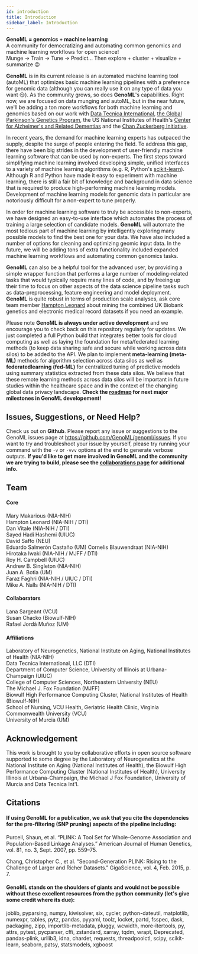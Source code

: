 ```yaml
---
id: introduction
title: Introduction 
sidebar_label: Introduction 
---
```

**GenoML = genomics + machine learning**  
A community for democratizing and automating common genomics and machine learning workflows for open science!  
Munge → Train → Tune → Predict... 
Then explore + cluster + visualize + summarize 😉

**GenoML** is in its current release is an automated machine learning tool (autoML) that optimizes basic machine learning pipelines with a preference for genomic data (although you can really use it on any type of data you want 😏).  As the community grows, so does **GenoML**'s capabilities. Right now, we are focused on data munging and autoML, but in the near future, we'll be adding a ton more workflows for both machine learning and genomics based on our work with [Data Tecnica International](https://www.datatecnica.com/), [the Global Parkinson's Genetics Program](https://www.parkinsonsroadmap.org/gp2/), the US National Institutes of Health's [Center for Alzheimer's and Related Dementias](https://www.nia.nih.gov/news/new-nih-alzheimers-center-accelerate-translational-research) and the [Chan Zuckerberg Initiative](https://chanzuckerberg.com/).    

In recent years, the demand for machine learning experts has outpaced the supply, despite the surge of people entering the field. To address this gap, there have been big strides in the development of user-friendly machine learning software that can be used by non-experts. The first steps toward simplifying machine learning involved developing simple, unified interfaces to a variety of machine learning algorithms (e.g. R, Python's [scikit-learn](https://scikit-learn.org/stable/)). Although R and Python have made it easy to experiment with machine learning, there is still a fair bit of knowledge and background in data science that is required to produce high-performing machine learning models. Development of machine learning models for genomic data in particular are notoriously difficult for a non-expert to tune properly. 

In order for machine learning software to truly be accessible to non-experts, we have designed an easy-to-use interface which automates the process of training a large selection of candidate models. **GenoML** will automate the most tedious part of machine learning by intelligently exploring many possible models to find the best one for your data. We have also included a number of options for cleaning and optimizing geomic input data. In the future, we will be adding tons of extra functionality included expanded machine learning workflows and automating common genomics tasks.

**GenoML** can also be a helpful tool for the advanced user, by providing a simple wrapper function that performs a large number of modeling-related tasks that would typically require many lines of code, and by freeing up their time to focus on other aspects of the data science pipeline tasks such as data-preprocessing, feature engineering and model deployment. **GenoML** is quite robust in terms of production scale analyses, ask core team member [Hampton Leonard](https://twitter.com/HamptonLLeonard) about mining the combined UK Biobank genetics and electronic medical record datasets if you need an example.

Please note **GenoML is always under active development** and we encourage you to check back on this repository regularly for updates. We just completed a full Python build that integrates better tools for cloud computing as well as laying the foundation for meta/federated learning methods (to keep data sharing safe and secure while working across data silos) to be added to the API. We plan to implement **meta-learning (meta-ML)** methods for algorithm selection across data silos as well as **federatedlearning (fed-ML)** for centralized tuning of predictive models using summary statistics extracted from these data silos. We believe that these remote learning methods across data silos will be important in future studies within the healthcare space and in the context of the changing global data privacy landscape. **Check the [roadmap]() for next major milestones in GenoML developement!**

## Issues, Suggestions, or Need Help?
Check us out on **Github**. Please report any issue or suggestions to the GenoML issues page at https://github.com/GenoML/genoml/issues.
If you want to try and troubleshoot your issue by yourself, please try running your command with the ```-v``` or ```-vvv``` options at the end to generate verbose outputs. **If you'd like to get more involved in GenoML and the community we are trying to build, please see the [collaborations page]() for additional info.**

## Team  
#### Core  
Mary Makarious (NIA-NIH)  
Hampton Leonard (NIA-NIH / DTI)  
Dan Vitale (NIA-NIH / DTI)  
Sayed Hadi Hashemi (UIUC)  
David Saffo (NEU)  
Eduardo Salmerón Castaño (UM)
Cornelis Blauwendraat (NIA-NIH)  
Hirotaka Iwaki (NIA-NIH / MJFF / DTI)  
Roy H. Campbell (UIUC)  
Andrew B. Singleton (NIA-NIH)   
Juan A. Botia (UM)  
Faraz Faghri (NIA-NIH / UIUC / DTI)  
Mike A. Nalls (NIA-NIH / DTI)  

#### Collaborators
Lana Sargeant (VCU)  
Susan Chacko (Biowulf-NIH)  
Rafael Jordá Muñoz (UM)  

#### Affiliations  
Laboratory of Neurogenetics, National Institute on Aging, National Institutes of Health (NIA-NIH)  
Data Tecnica International, LLC (DTI)  
Department of Computer Science, University of Illinois at Urbana-Champaign (UIUC)  
College of Computer Sciences, Northeastern University (NEU)  
The Michael J. Fox Foundation (MJFF)  
Biowulf High Performance Computing Cluster, National Institutes of Health (Biowulf-NIH)  
School of Nursing, VCU Health, Geriatric Health Clinic, Virginia Commonwealth University (VCU)  
University of Murcia (UM)  

## Acknowledgement

This work is brought to you by collaborative efforts in open source software supported to some degree by the Laboratory of Neurogenetics at the National Institute on Aging (National Institutes of Health), the Biowulf High Performance Computing Cluster (National Institutes of Health), University Illinois at Urbana-Champaign, the Michael J Fox Foundation, University of Murcia and Data Tecnica Int'l.

## Citations

#### If using GenoML for a publication, we ask that you cite the dependencies for the pre-filtering (SNP pruning) aspects of the pipeline including:

Purcell, Shaun, et al. “PLINK: A Tool Set for Whole-Genome Association and Population-Based Linkage Analyses.” American Journal of Human Genetics, vol. 81, no. 3, Sept. 2007, pp. 559–75.

Chang, Christopher C., et al. “Second-Generation PLINK: Rising to the Challenge of Larger and Richer Datasets.” GigaScience, vol. 4, Feb. 2015, p. 7.

#### GenoML stands on the shoulders of giants and would not be possible without these excellent resources from the python community (let's give some credit where its due):
joblib, pyparsing, numpy, kiwisolver, six, cycler, python-dateutil, matplotlib, numexpr, tables, pytz, pandas, pyyaml, toolz, locket, partd, fsspec, dask, packaging, zipp, importlib-metadata, pluggy, wcwidth, more-itertools, py, attrs, pytest, pycparser, cffi, zstandard, xarray, tqdm, wrapt, Deprecated, pandas-plink, urllib3, idna, chardet, requests, threadpoolctl, scipy, scikit-learn, seaborn, patsy, statsmodels, xgboost
